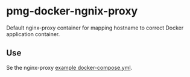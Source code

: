 # pmg-docker-ngnix-proxy

Default nginx-proxy container for mapping hostname to correct Docker application container.

## Use

Se the nginx-proxy [example docker-compose.yml](https://github.com/jwilder/nginx-proxy/blob/master/docker-compose.yml).
